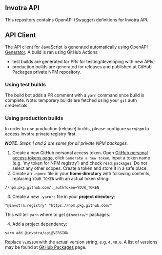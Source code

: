 ## Invotra API

This repository contains OpenAPI (Swagger) definitions for Invotra API.

## API Client

The API client for JavaScript is generated automatically using [OpenAPI Generator](https://openapi-generator.tech/).
A build is ran using GitHub Actions:
- test builds are generated for PRs for testing/developing with new APIs;
- production builds are generated for releases and published at GitHub Packages private NPM repository.

### Using test builds

The build bot adds a PR comment with a `yarn` command once build is complete. Note: temporary builds are fetched using
your `git` auth credentials.

### Using production builds

In order to use production (release) builds, please configure `yarn`/`npm` to access Invotra private registry first.

_**NOTE**: Steps 1 and 2 are same for all private NPM packages._

1. Create a new GitHub personal access token. Open [GitHub personal access tokens page](https://github.com/settings/tokens),
click `Generate a new token`, input a token name (e.g. 'my token for NPM registry') and check `read:packages`. Do not
select any other scopes. Create a token and store it in a safe place.
2. Create an `.npmrc` file in your **home directory** with following contents, replacing `YOUR_TOKEN` with an actual
token string:
```
//npm.pkg.github.com/:_authToken=YOUR_TOKEN

```

3. Create a new `.yarnrc` file in your **project directory**:
```
"@invotra:registry" "https://npm.pkg.github.com/"

```

This will tell `yarn` where to get `@invotra/*` packages.

4. Add a project dependency:

```
yarn add @invotra/api@VERSION
```

Replace `VERSION` with the actual version string, e.g. `4.48.0`. A list of versions may be found at
[GitHub Packages](https://github.com/invotra/api/packages) page.
